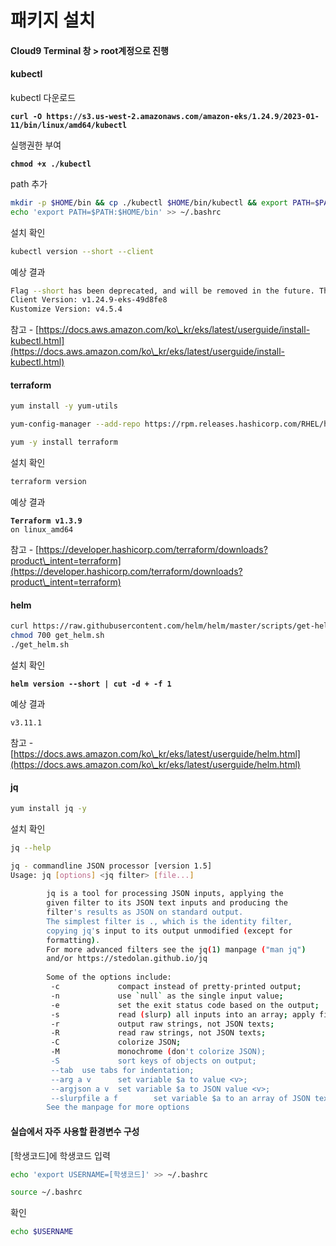 # 패키지 설치

#### Cloud9 Terminal 창 > root계정으로 진행​

#### kubectl

kubectl 다운로드

<pre class="language-bash"><code class="lang-bash"><strong>curl -O https://s3.us-west-2.amazonaws.com/amazon-eks/1.24.9/2023-01-11/bin/linux/amd64/kubectl
</strong></code></pre>

실행권한 부여

<pre class="language-bash"><code class="lang-bash"><strong>chmod +x ./kubectl
</strong></code></pre>

path 추가

```bash
mkdir -p $HOME/bin && cp ./kubectl $HOME/bin/kubectl && export PATH=$PATH:$HOME/bin
echo 'export PATH=$PATH:$HOME/bin' >> ~/.bashrc
```

설치 확인

```bash
kubectl version --short --client
```

예상 결과

```bash
Flag --short has been deprecated, and will be removed in the future. The --short output will become the default.​
Client Version: v1.24.9-eks-49d8fe8​
Kustomize Version: v4.5.4​
```

참고 - [https://docs.aws.amazon.com/ko\_kr/eks/latest/userguide/install-kubectl.html](https://docs.aws.amazon.com/ko\_kr/eks/latest/userguide/install-kubectl.html)



#### terraform

```bash
yum install -y yum-utils
```

```bash
yum-config-manager --add-repo https://rpm.releases.hashicorp.com/RHEL/hashicorp.repo
```

```bash
yum -y install terraform
```

설치 확인

```bash
terraform version
```

예상 결과

<pre><code><strong>Terraform v1.3.9​
</strong>on linux_amd64​
</code></pre>

참고 - [https://developer.hashicorp.com/terraform/downloads?product\_intent=terraform](https://developer.hashicorp.com/terraform/downloads?product\_intent=terraform)​



#### helm

```bash
curl https://raw.githubusercontent.com/helm/helm/master/scripts/get-helm-3 > get_helm.sh
chmod 700 get_helm.sh
./get_helm.sh
```

설치 확인

<pre class="language-bash"><code class="lang-bash"><strong>helm version --short | cut -d + -f 1
</strong></code></pre>

예상 결과

```
v3.11.1​
```

참고 - [https://docs.aws.amazon.com/ko\_kr/eks/latest/userguide/helm.html](https://docs.aws.amazon.com/ko\_kr/eks/latest/userguide/helm.html)



#### jq

```bash
yum install jq -y
```

설치 확인

```bash
jq --help
```

```bash
jq - commandline JSON processor [version 1.5]
Usage: jq [options] <jq filter> [file...]
 
        jq is a tool for processing JSON inputs, applying the
        given filter to its JSON text inputs and producing the
        filter's results as JSON on standard output.
        The simplest filter is ., which is the identity filter,
        copying jq's input to its output unmodified (except for
        formatting).
        For more advanced filters see the jq(1) manpage ("man jq")
        and/or https://stedolan.github.io/jq
 
        Some of the options include:
         -c             compact instead of pretty-printed output;
         -n             use `null` as the single input value;
         -e             set the exit status code based on the output;
         -s             read (slurp) all inputs into an array; apply filter to it;
         -r             output raw strings, not JSON texts;
         -R             read raw strings, not JSON texts;
         -C             colorize JSON;
         -M             monochrome (don't colorize JSON);
         -S             sort keys of objects on output;
         --tab  use tabs for indentation;
         --arg a v      set variable $a to value <v>;
         --argjson a v  set variable $a to JSON value <v>;
         --slurpfile a f        set variable $a to an array of JSON texts read from <f>;
        See the manpage for more options
```

####

#### 실습에서 자주 사용할 환경변수 구성

\[학생코드]에 학생코드 입력

```bash
echo 'export USERNAME=[학생코드]' >> ~/.bashrc
```

```bash
source ~/.bashrc
```

확인

```bash
echo $USERNAME
```
